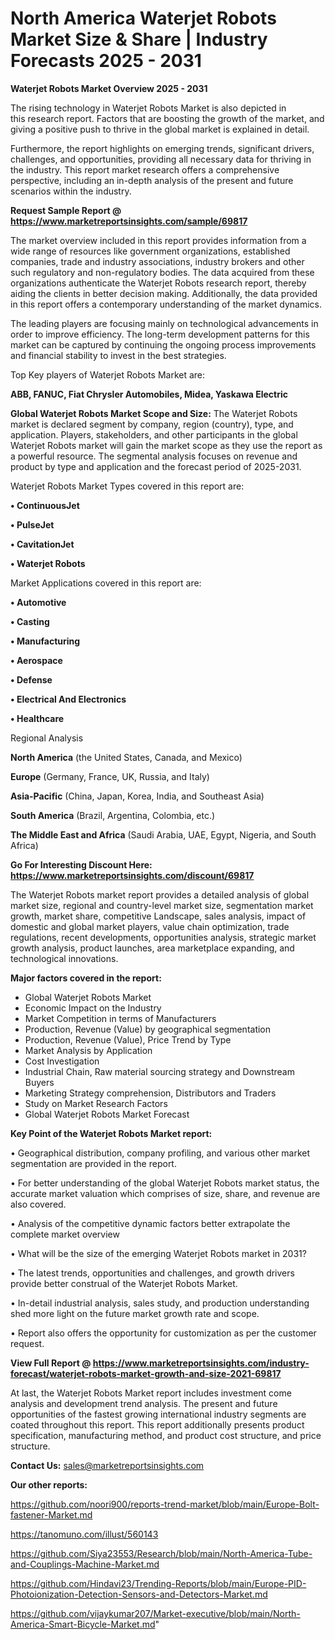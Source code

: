 # North America Waterjet Robots Market Size & Share | Industry Forecasts 2025 - 2031

<Strong> Waterjet Robots Market Overview 2025 - 2031</strong>

The rising technology in Waterjet Robots Market is also depicted in this research report. Factors that are boosting the growth of the market, and giving a positive push to thrive in the global market is explained in detail.

Furthermore, the report highlights on emerging trends, significant drivers, challenges, and opportunities, providing all necessary data for thriving in the industry. This report market research offers a comprehensive perspective, including an in-depth analysis of the present and future scenarios within the industry.

<strong>Request Sample Report @ <a href=https://www.marketreportsinsights.com/sample/69817>https://www.marketreportsinsights.com/sample/69817</a></strong>

The market overview included in this report provides information from a wide range of resources like government organizations, established companies, trade and industry associations, industry brokers and other such regulatory and non-regulatory bodies. The data acquired from these organizations authenticate the Waterjet Robots research report, thereby aiding the clients in better decision making. Additionally, the data provided in this report offers a contemporary understanding of the market dynamics.

The leading players are focusing mainly on technological advancements in order to improve efficiency. The long-term development patterns for this market can be captured by continuing the ongoing process improvements and financial stability to invest in the best strategies.

Top Key players of Waterjet Robots Market are:

<strong>ABB, FANUC, Fiat Chrysler Automobiles, Midea, Yaskawa Electric</strong>

<strong><b>Global Waterjet Robots Market Scope and Size:</b></strong>
The Waterjet Robots market is declared segment by company, region (country), type, and application. Players, stakeholders, and other participants in the global Waterjet Robots market will gain the market scope as they use the report as a powerful resource. The segmental analysis focuses on revenue and product by type and application and the forecast period of 2025-2031.

Waterjet Robots Market Types covered in this report are:

<strong>• ContinuousJet

• PulseJet

• CavitationJet

• Waterjet Robots</strong>

Market Applications covered in this report are:

<strong>• Automotive

• Casting

• Manufacturing

• Aerospace

• Defense

• Electrical And Electronics

• Healthcare</strong> 

Regional Analysis

<strong>North America</strong> (the United States, Canada, and Mexico)

<strong>Europe</strong> (Germany, France, UK, Russia, and Italy)

<strong>Asia-Pacific</strong> (China, Japan, Korea, India, and Southeast Asia)

<strong>South America</strong> (Brazil, Argentina, Colombia, etc.)

<strong>The Middle East and Africa</strong> (Saudi Arabia, UAE, Egypt, Nigeria, and South Africa)

<strong>Go For Interesting Discount Here: <a href=https://www.marketreportsinsights.com/discount/69817>https://www.marketreportsinsights.com/discount/69817</a></strong>

The Waterjet Robots market report provides a detailed analysis of global market size, regional and country-level market size, segmentation market growth, market share, competitive Landscape, sales analysis, impact of domestic and global market players, value chain optimization, trade regulations, recent developments, opportunities analysis, strategic market growth analysis, product launches, area marketplace expanding, and technological innovations.

<strong><b>Major factors covered in the report:</b></strong>
<ul>
  <li>Global Waterjet Robots Market </li>
  <li>Economic Impact on the Industry</li>
  <li>Market Competition in terms of Manufacturers</li>
  <li>Production, Revenue (Value) by geographical segmentation</li>
  <li>Production, Revenue (Value), Price Trend by Type</li>
  <li>Market Analysis by Application</li>
  <li>Cost Investigation</li>
  <li>Industrial Chain, Raw material sourcing strategy and Downstream Buyers</li>
  <li>Marketing Strategy comprehension, Distributors and Traders</li>
  <li>Study on Market Research Factors</li>
  <li>Global Waterjet Robots Market Forecast</li>
</ul>

<strong><b>Key Point of the Waterjet Robots Market report:</b></strong>

• Geographical distribution, company profiling, and various other market segmentation are provided in the report.

• For better understanding of the global Waterjet Robots market status, the accurate market valuation which comprises of size, share, and revenue are also covered.

• Analysis of the competitive dynamic factors better extrapolate the complete market overview

• What will be the size of the emerging Waterjet Robots market in 2031?

• The latest trends, opportunities and challenges, and growth drivers provide better construal of the Waterjet Robots Market.

• In-detail industrial analysis, sales study, and production understanding shed more light on the future market growth rate and scope.

• Report also offers the opportunity for customization as per the customer request.

<strong><b>View Full Report @ <a href=https://www.marketreportsinsights.com/industry-forecast/waterjet-robots-market-growth-and-size-2021-69817>https://www.marketreportsinsights.com/industry-forecast/waterjet-robots-market-growth-and-size-2021-69817</a></b></strong>


At last, the Waterjet Robots Market report includes investment come analysis and development trend analysis. The present and future opportunities of the fastest growing international industry segments are coated throughout this report. This report additionally presents product specification, manufacturing method, and product cost structure, and price structure.

<strong>Contact Us:</strong>
sales@marketreportsinsights.com

<strong>Our other reports:</strong>

<a href=https://github.com/noori900/reports-trend-market/blob/main/Europe-Bolt-fastener-Market.md>https://github.com/noori900/reports-trend-market/blob/main/Europe-Bolt-fastener-Market.md</a>

<a href=https://tanomuno.com/illust/560143>https://tanomuno.com/illust/560143</a>

<a href=https://github.com/Siya23553/Research/blob/main/North-America-Tube-and-Couplings-Machine-Market.md>https://github.com/Siya23553/Research/blob/main/North-America-Tube-and-Couplings-Machine-Market.md</a>

<a href=https://github.com/Hindavi23/Trending-Reports/blob/main/Europe-PID-Photoionization-Detection-Sensors-and-Detectors-Market.md>https://github.com/Hindavi23/Trending-Reports/blob/main/Europe-PID-Photoionization-Detection-Sensors-and-Detectors-Market.md</a>

<a href=https://github.com/vijaykumar207/Market-executive/blob/main/North-America-Smart-Bicycle-Market.md>https://github.com/vijaykumar207/Market-executive/blob/main/North-America-Smart-Bicycle-Market.md</a>"
